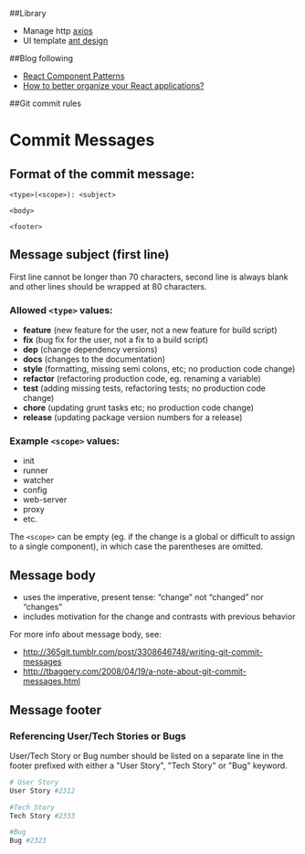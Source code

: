 ##Library 
* Manage http [axios](https://github.com/axios/axios)
* UI template [ant design](https://ant.design)

##Blog following
* [React Component Patterns](https://medium.com/gitconnected/react-component-patterns-ab1f09be2c82)
* [How to better organize your React applications?](https://medium.com/@alexmngn/how-to-better-organize-your-react-applications-2fd3ea1920f1)

##Git commit rules 

# Commit Messages

## Format of the commit message:
```
<type>(<scope>): <subject>

<body>

<footer>
```


## Message subject (first line)
First line cannot be longer than 70 characters, second line is always
blank and other lines should be wrapped at 80 characters.

### Allowed `<type>` values:

* **feature** (new feature for the user, not a new feature for build script)
* **fix** (bug fix for the user, not a fix to a build script)
* **dep** (change dependency versions)
* **docs** (changes to the documentation)
* **style** (formatting, missing semi colons, etc; no production code change)
* **refactor** (refactoring production code, eg. renaming a variable)
* **test** (adding missing tests, refactoring tests; no production code change)
* **chore** (updating grunt tasks etc; no production code change)
* **release** (updating package version numbers for a release)

### Example `<scope>` values:

* init
* runner
* watcher
* config
* web-server
* proxy
* etc.

The `<scope>` can be empty (eg. if the change is a global or difficult
to assign to a single component), in which case the parentheses are
omitted.


## Message body
* uses the imperative, present tense: “change” not “changed” nor “changes”
* includes motivation for the change and contrasts with previous behavior

For more info about message body, see:

* http://365git.tumblr.com/post/3308646748/writing-git-commit-messages
* http://tbaggery.com/2008/04/19/a-note-about-git-commit-messages.html


## Message footer

### Referencing User/Tech Stories or Bugs
User/Tech Story or Bug number should be listed on a separate line in the footer prefixed with either a "User Story", "Tech Story" or "Bug" keyword. 
```bash
# User Story
User Story #2312

#Tech Story
Tech Story #2333

#Bug
Bug #2323
```
